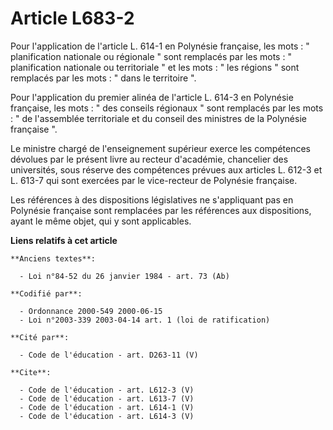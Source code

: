 # Article L683-2

Pour l'application de l'article L. 614-1 en Polynésie française, les mots : " planification nationale ou régionale " sont
remplacés par les mots : " planification nationale ou territoriale " et les mots : " les régions " sont remplacés par les
mots : " dans le territoire ". 

Pour l'application du premier alinéa de l'article L. 614-3 en Polynésie française, les mots : " des conseils régionaux " sont
remplacés par les mots : " de l'assemblée territoriale et du conseil des ministres de la Polynésie française ". 

Le ministre chargé de l'enseignement supérieur exerce les compétences dévolues par le présent livre au recteur d'académie,
chancelier des universités, sous réserve des compétences prévues aux articles L. 612-3 et L. 613-7 qui sont exercées par le
vice-recteur de Polynésie française. 

Les références à des dispositions législatives ne s'appliquant pas en Polynésie française sont remplacées par les références
aux dispositions, ayant le même objet, qui y sont applicables.

**Liens relatifs à cet article**

	**Anciens textes**:

	  - Loi n°84-52 du 26 janvier 1984 - art. 73 (Ab)

	**Codifié par**:

	  - Ordonnance 2000-549 2000-06-15
	  - Loi n°2003-339 2003-04-14 art. 1 (loi de ratification)

	**Cité par**:

	  - Code de l'éducation - art. D263-11 (V)

	**Cite**:

	  - Code de l'éducation - art. L612-3 (V)
	  - Code de l'éducation - art. L613-7 (V)
	  - Code de l'éducation - art. L614-1 (V)
	  - Code de l'éducation - art. L614-3 (V)
